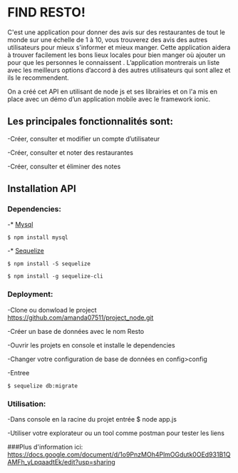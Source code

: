 # FIND RESTO!

C'est une application pour donner des avis  sur des restaurantes de tout le monde sur une échelle de 1 à 10, vous trouverez des avis des 
autres utilisateurs pour mieux s'informer et mieux manger. 
Cette application aidera à trouver facilement les bons lieux locales pour bien manger où ajouter un pour que les personnes le connaissent . 
L’application montrerais un liste avec les meilleurs options d’accord à des autres utilisateurs qui sont allez et ils le recommendent.

On a créé cet API en utilisant de node js et ses librairies et on l'a mis en place avec un démo d’un application mobile avec le framework ionic.

## Les principales fonctionnalités sont:

-Créer, consulter et modifier un compte d’utilisateur

-Créer, consulter et noter des restaurantes

-Créer,  consulter et éliminer des notes


## Installation API


### Dependencies:

-* [Mysql](https://github.com/mysqljs/mysql) 


```
$ npm install mysql

```

-* [Sequelize](https://github.com/sequelize/sequelize) 


```
$ npm install -S sequelize

```

```
$ npm install -g sequelize-cli

```

### Deployment:

-Clone ou donwload le project  https://github.com/amanda07511/project_node.git

-Créer un base de données avec le nom Resto

-Ouvrir les projets en console et installe le dependencies

-Changer votre configuration de base de données en config>config 

-Entree 
```
$ sequelize db:migrate

```

### Utilisation:

-Dans console en la  racine du projet  entrée  $ node app.js

-Utiliser votre explorateur ou un tool comme postman pour tester les liens 


###Plus d'information ici:
https://docs.google.com/document/d/1o9PnzMOh4PlmOGdutk0OEd931B1QAMFh_yLpqaadtEk/edit?usp=sharing
